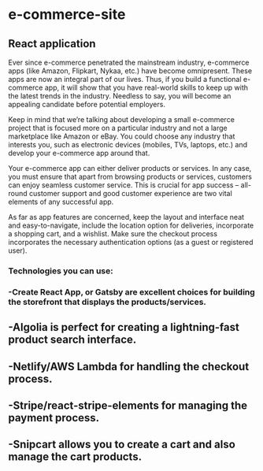 # e-commerce-site
## React application


Ever since e-commerce penetrated the mainstream industry, e-commerce apps (like Amazon, Flipkart, Nykaa, etc.) have become omnipresent. These apps are now an integral part of our lives. Thus, if you build a functional e-commerce app, it will show that you have real-world skills to keep up with the latest trends in the industry. Needless to say, you will become an appealing candidate before potential employers.

Keep in mind that we’re talking about developing a small e-commerce project that is focused more on a particular industry and not a large marketplace like Amazon or eBay. You could choose any industry that interests you, such as electronic devices (mobiles, TVs, laptops, etc.) and develop your e-commerce app around that.

Your e-commerce app can either deliver products or services. In any case, you must ensure that apart from browsing products or services, customers can enjoy seamless customer service. This is crucial for app success – all-round customer support and good customer experience are two vital elements of any successful app. 

As far as app features are concerned, keep the layout and interface neat and easy-to-navigate, include the location option for deliveries, incorporate a shopping cart, and a wishlist. Make sure the checkout process incorporates the necessary authentication options (as a guest or registered user). 

### Technologies you can use:

### -Create React App, or Gatsby are excellent choices for building the storefront that displays the products/services.
## -Algolia is perfect for creating a lightning-fast product search interface.
## -Netlify/AWS Lambda for handling the checkout process. 
## -Stripe/react-stripe-elements for managing the payment process.
## -Snipcart allows you to create a cart and also manage the cart products.
